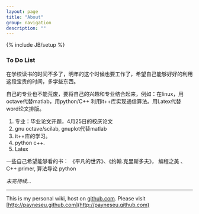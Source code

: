```yaml
---
layout: page
title: "About"
group: navigation
description: ""
---
```

{% include JB/setup %}


### To Do List

在学校读书的时间不多了，明年的这个时候也要工作了，希望自己能够好好的利用这段宝贵的时间，多学些东西。

自己的专业也不能荒废，要将自己的兴趣和专业结合起来，例如：在linux，用octave代替matlab，用python/C++ 利用it++库实现通信算法。用Latex代替word论文排版。

1. 专业：毕业论文开题，4月25日的校庆论文
2. gnu octave/scilab, gnuplot代替matlab
3. it++库的学习。
4. python c++.
5. Latex

一些自己希望能够看的书：
《平凡的世界》、《约翰.克里斯多夫》，
 编程之美 、
 C++ primer, 算法导论
 python
 
_未完待续..._ 

-----
This is my personal wiki, host on [github.com](http://github.com).
Please visit [http://payneseu.github.com](http://payneseu.github.com)

